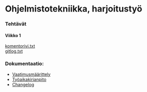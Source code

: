 # Ohjelmistotekniikka, harjoitustyö
### Tehtävät
#### Viikko 1
[komentorivi.txt](https://github.com/lottapispa/ot-harjoitystyo/blob/master/laskarit/viikko1/komentorivi.txt)\
[gitlog.txt](https://github.com/lottapispa/ot-harjoitystyo/blob/master/laskarit/viikko1/gitlog.txt)

### Dokumentaatio: 
- [Vaatimusmäärittely](https://github.com/lottapispa/ot-harjoitystyo/blob/master/dokumentaatio/vaatimusmaarittely.md)
- [Työaikakirjanpito](https://github.com/lottapispa/ot-harjoitystyo/blob/master/dokumentaatio/tyoaikakirjanpito.md)
- [Changelog](https://github.com/lottapispa/ot-harjoitystyo/blob/master/dokumentaatio/changelog.md)
